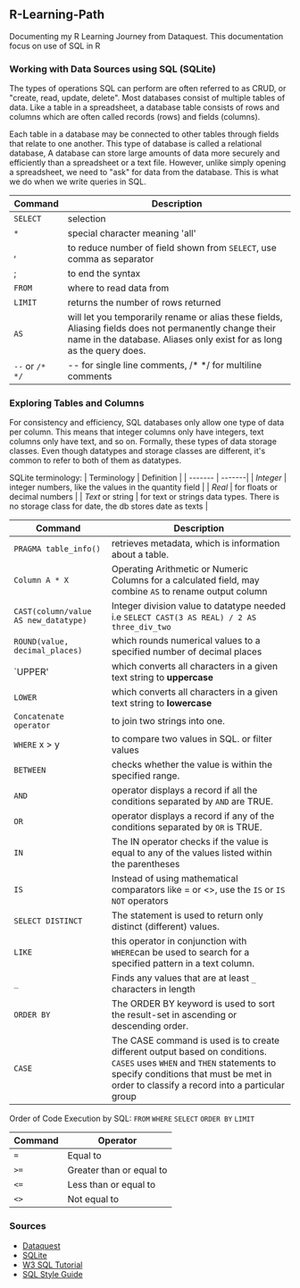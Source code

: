 ## R-Learning-Path
Documenting my R Learning Journey from Dataquest. This documentation focus on use of SQL in R


### Working with Data Sources using SQL (SQLite)
The types of operations SQL can perform are often referred to as CRUD, or "create, read, update, delete". Most databases consist of multiple tables of data. Like a table in a spreadsheet, a database table consists of rows and columns which are often called records (rows) and fields (columns). 

Each table in a database may be connected to other tables through fields that relate to one another. This type of database is called a relational database, A database can store large amounts of data more securely and efficiently than a spreadsheet or a text file. However, unlike simply opening a spreadsheet, we need to "ask" for data from the database. This is what we do when we write queries in SQL.

| Command | Description|
| ------- | ---------- |
| `SELECT`| selection |
| `*` | special character meaning 'all' |
|  , | to reduce number of field shown from `SELECT`, use comma as separator | 
| ; | to end the syntax |
| `FROM` | where to read data from |
| `LIMIT` | returns the number of rows returned |
| `AS` | will let you temporarily rename or alias these fields, Aliasing fields does not permanently change their name in the database. Aliases only exist for as long as the query does.  |
| `--` or `/* */` | -- for single line comments, /* */ for multiline comments |

### Exploring Tables and Columns

For consistency and efficiency, SQL databases only allow one type of data per column. This means that integer columns only have integers, text columns only have text, and so on. Formally, these types of data storage classes. Even though datatypes and storage classes are different, it's common to refer to both of them as datatypes.

SQLite terminology:
| Terminology | Definition |
| ------- | -------|
| _Integer_ | integer numbers, like the values in the quantity field |
| _Real_ | for floats or decimal numbers |
| _Text_ or string | for text or strings data types. There is no storage class for date, the db stores date as texts |  

| Command | Description|
| ------- | ---------- |
| `PRAGMA table_info()`|  retrieves metadata, which is information about a table. |
| `Column A * X` | Operating Arithmetic or Numeric Columns for a calculated field, may combine `AS` to rename output column |
| `CAST(column/value AS new_datatype)` | Integer division value to datatype needed i.e `SELECT CAST(3 AS REAL) / 2 AS three_div_two` | 
| `ROUND(value, decimal_places)` | which rounds numerical values to a specified number of decimal places |
| `UPPER' | which converts all characters in a given text string to **uppercase** |
| `LOWER` | which converts all characters in a given text string to **lowercase** |
| `Concatenate operator` |  to join two strings into one. |
| `WHERE` x > y | to compare two values in SQL. or filter values |
| `BETWEEN` | checks whether the value is within the specified range. |
| `AND` | operator displays a record if all the conditions separated by `AND` are TRUE. |
| `OR` |  operator displays a record if any of the conditions separated by `OR` is TRUE.| 
| `IN` | The IN operator checks if the value is equal to any of the values listed within the parentheses |
| `IS` | Instead of using mathematical comparators like = or <>, use the `IS` or `IS NOT` operators |
| `SELECT DISTINCT` | The statement is used to return only distinct (different) values. |
| `LIKE` | this operator in conjunction with `WHERE`can be used to search for a specified pattern in a text column. |
| `_` | 	Finds any values that are at least `_` characters in length |
| `ORDER BY` | The ORDER BY keyword is used to sort the result-set in ascending or descending order. |
| `CASE` | The CASE command is used is to create different output based on conditions. `CASES` uses `WHEN` and `THEN` statements to specify conditions that must be met in order to classify a record into a particular group |


 Order of Code Execution by SQL: `FROM` `WHERE` `SELECT` `ORDER BY` `LIMIT`
 
| Command | Operator|
| ------- | ---------- |
| `=` |	 Equal to |
| `>=` |	Greater than or equal to |
| `<=` |	Less than or equal to |
| `<>`	| Not equal to |

### Sources

- [Dataquest](https://app.dataquest.io/)
- [SQLite](https://www.sqlite.org/pragma.html#pragma_table_info:~:text=PRAGMA%20schema.table_info(table%2Dname)%3B)
- [W3 SQL Tutorial](https://www.w3schools.com/sql/default.asp)
- [SQL Style Guide](https://www.sqlstyle.guide/)
